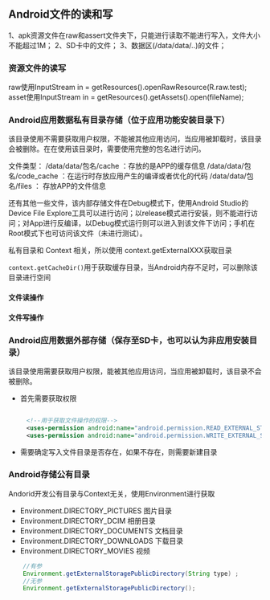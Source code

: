 ## Android文件的读和写

1、apk资源文件在raw和assert文件夹下，只能进行读取不能进行写入，文件大小不能超过1M；
2、SD卡中的文件；
3、数据区(/data/data/..)的文件；

### 资源文件的读写

raw使用InputStream in = getResources().openRawResource(R.raw.test);
asset使用InputStream in = getResources().getAssets().open(fileName);

### Android应用数据私有目录存储（位于应用功能安装目录下）

该目录使用不需要获取用户权限，不能被其他应用访问，当应用被卸载时，该目录会被删除。在在使用该目录时，需要使用完整的包名进行访问。

文件类型：
/data/data/包名/cache ：存放的是APP的缓存信息
/data/data/包名/code_cache ：在运行时存放应用产生的编译或者优化的代码
/data/data/包名/files ： 存放APP的文件信息

还有其他一些文件，该内部存储文件在Debug模式下，使用Android Studio的Device File Explore工具可以进行访问；以release模式进行安装，则不能进行访问；对App进行反编译，以Debug模式运行则可以进入到该文件下访问；手机在Root模式下也可访问该文件（未进行测试）。

私有目录和 Context 相关，所以使用 context.getExternalXXX获取目录

`context.getCacheDir()`用于获取缓存目录，当Android内存不足时，可以删除该目录进行空间


#### 文件读操作

#### 文件写操作


### Android应用数据外部存储（保存至SD卡，也可以认为非应用安装目录）

该目录使用需要获取用户权限，能被其他应用访问，当应用被卸载时，该目录不会被删除。



* 首先需要获取权限

```xml

     <!--用于获取文件操作的权限-->
     <uses-permission android:name="android.permission.READ_EXTERNAL_STORAGE"/>
     <uses-permission android:name="android.permission.WRITE_EXTERNAL_STORAGE"/>
```
* 需要确定写入文件目录是否存在，如果不存在，则需要新建目录



### Android存储公有目录
Andorid开发公有目录与Context无关，使用Environment进行获取

* Environment.DIRECTORY_PICTURES 图片目录
* Environment.DIRECTORY_DCIM 相册目录
* Environment.DIRECTORY_DOCUMENTS 文档目录
* Environment.DIRECTORY_DOWNLOADS 下载目录
* Environment.DIRECTORY_MOVIES 视频

```java
    //有参
    Environment.getExternalStoragePublicDirectory(String type) ;
    //无参
    Environment.getExternalStoragePublicDirectory();

```

